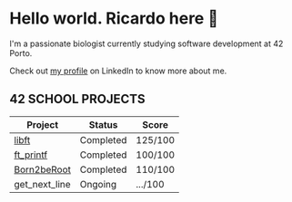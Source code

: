 # Hello world. Ricardo here 👋
I'm a passionate biologist currently studying software development at 42 Porto.

Check out [my profile](https://www.linkedin.com/in/ricardo-costa-garcia/) on LinkedIn to know more about me.

## 42 SCHOOL PROJECTS
| Project                                               | Status    | Score   |
| ----------------------------------------------------- | --------- | ------- |
| [libft](https://github.com/ricvrdv/libft)             | Completed | 125/100 |
| [ft_printf](https://github.com/ricvrdv/ft_printf)     | Completed | 100/100 |
| [Born2beRoot](https://github.com/ricvrdv/Born2beRoot) | Completed | 110/100 |
| get_next_line                                         | Ongoing   | .../100 |

